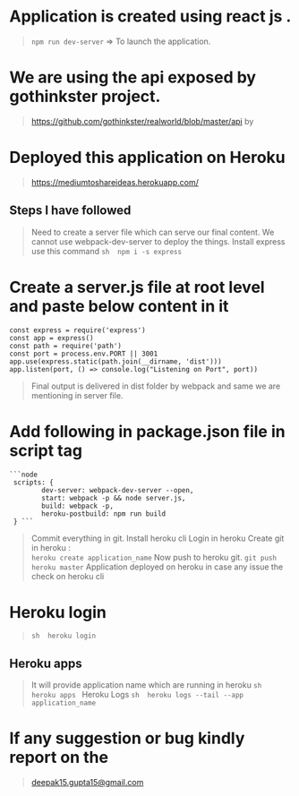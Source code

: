 # Application is created using react js .
> ``npm run dev-server``   =>  To launch the application.

# We are using the api exposed by gothinkster project.
 > https://github.com/gothinkster/realworld/blob/master/api by

# Deployed this application on Heroku
 > https://mediumtoshareideas.herokuapp.com/
## Steps I have followed 
> Need to create a server file which can serve our final content.
> We cannot use webpack-dev-server to deploy the things.
> Install express use this command
    ``sh 
      npm i -s express
    ``
 # Create a server.js file at root level and paste below content in it
   ```node 
   const express = require('express')
   const app = express()
   const path = require('path')
   const port = process.env.PORT || 3001
   app.use(express.static(path.join(__dirname, 'dist')))
   app.listen(port, () => console.log("Listening on Port", port)) 
  ```
  > Final output is delivered in dist folder by webpack and same we are mentioning in server file.
  # Add following in package.json file in script tag
    ```node 
     scripts: {
            dev-server: webpack-dev-server --open,
            start: webpack -p && node server.js,
            build: webpack -p,
            heroku-postbuild: npm run build
     } ```
 > Commit everything in git.
 >  Install heroku cli
 >  Login in heroku
 >   Create git in heroku :  
     ```heroku create application_name```
 >   Now push to heroku git.
     ```git push heroku master```
 >   Application deployed on heroku in case any issue the check on heroku cli

# Heroku login
 > ``sh 
    heroku login
    ``
## Heroku apps 
 >  It will provide application name which are running in heroku
   ``sh 
    heroku apps
    ``
  > Heroku Logs 
  ``sh 
   heroku logs --tail --app application_name
   ``

# If any suggestion or bug kindly report on the 
> deepak15.gupta15@gmail.com

